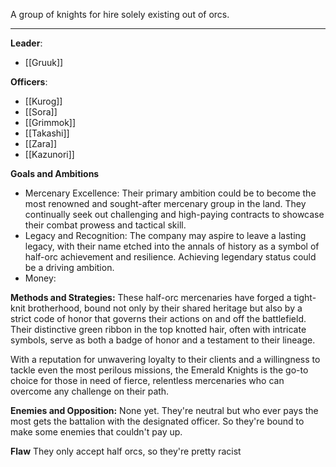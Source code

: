A group of knights for hire solely existing out of orcs. 

---

**Leader**:
- [[Gruuk]]

**Officers**:
- [[Kurog]]
- [[Sora]]
- [[Grimmok]]
- [[Takashi]]
- [[Zara]]
- [[Kazunori]]

**Goals and Ambitions**
- Mercenary Excellence: Their primary ambition could be to become the most renowned and sought-after mercenary group in the land. They continually seek out challenging and high-paying contracts to showcase their combat prowess and tactical skill.
- Legacy and Recognition: The company may aspire to leave a lasting legacy, with their name etched into the annals of history as a symbol of half-orc achievement and resilience. Achieving legendary status could be a driving ambition.
- Money: 

**Methods and Strategies:** 
These half-orc mercenaries have forged a tight-knit brotherhood, bound not only by their shared heritage but also by a strict code of honor that governs their actions on and off the battlefield. Their distinctive green ribbon in the top knotted hair, often with intricate symbols, serve as both a badge of honor and a testament to their lineage.

With a reputation for unwavering loyalty to their clients and a willingness to tackle even the most perilous missions, the Emerald Knights is the go-to choice for those in need of fierce, relentless mercenaries who can overcome any challenge on their path.

**Enemies and Opposition:** 
None yet. They're neutral but who ever pays the most gets the battalion with the designated officer. So they're bound to make some enemies that couldn't pay up.

**Flaw**
They only accept half orcs, so they're pretty racist